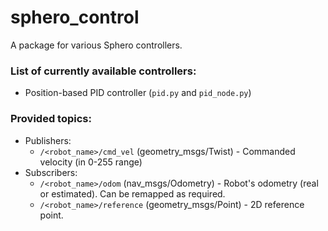 # sphero_control

A package for various Sphero controllers.

### List of currently available controllers:
- Position-based PID controller (`pid.py` and `pid_node.py`)

### Provided topics:
- Publishers:
    - `/<robot_name>/cmd_vel` (geometry_msgs/Twist) - Commanded velocity (in 0-255 range)
- Subscribers:
    - `/<robot_name>/odom` (nav_msgs/Odometry) - Robot's odometry (real or estimated). Can be remapped as required.
    - `/<robot_name>/reference` (geometry_msgs/Point) - 2D reference point.
